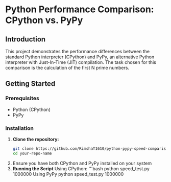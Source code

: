 # Python Performance Comparison: CPython vs. PyPy

## Introduction

This project demonstrates the performance differences between the standard Python interpreter (CPython) and PyPy, an alternative Python interpreter with Just-In-Time (JIT) compilation. The task chosen for this comparison is the calculation of the first N prime numbers.

## Getting Started

### Prerequisites

- Python (CPython)
- PyPy

### Installation

1. **Clone the repository:**
   ```bash
   git clone https://github.com/RimshaT1610/python-pypy-speed-comparison.git
   cd your-repo-name
2. Ensure you have both CPython and PyPy installed on your system
3. **Running the Script**
    Using CPython:
    '''bash
    python speed_test.py 1000000
    Using PyPy
    python speed_test.py 1000000
